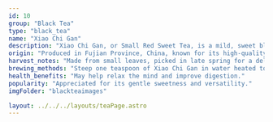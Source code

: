 ```yaml
---
id: 10
group: "Black Tea"
type: "black_tea"
name: "Xiao Chi Gan"
description: "Xiao Chi Gan, or Small Red Sweet Tea, is a mild, sweet black tea with a smooth, subtle flavor."
origin: "Produced in Fujian Province, China, known for its high-quality teas."
harvest_notes: "Made from small leaves, picked in late spring for a delicate profile."
brewing_methods: "Steep one teaspoon of Xiao Chi Gan in water heated to 90°C-95°C (194°F-203°F) for 3-4 minutes."
health_benefits: "May help relax the mind and improve digestion."
popularity: "Appreciated for its gentle sweetness and versatility."
imgFolder: "blackteaimages"

layout: ../../../layouts/teaPage.astro
---
```

